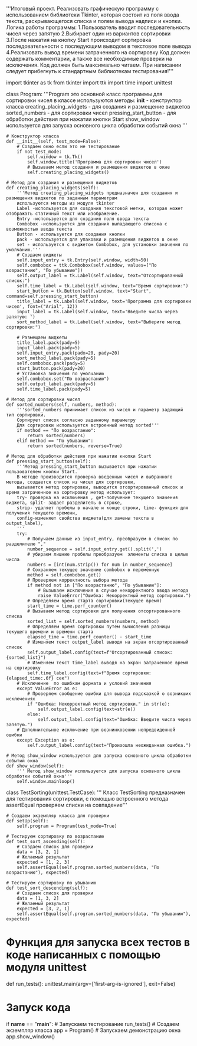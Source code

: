 '''Итоговый проект.
Реализовать графическую программу с использованием библиотеки Tkinter, которая состоит из поля ввода текста, раскрывающегося списка и полем вывода надписи и кнопки.
Логика работы программы:
1.Пользователь вводит последовательность чисел через запятую
2.Выбирает один из вариантов сортировки
3.После нажатия на кнопку Start происходит сортировка последовательности с последующим выводом в текстовое поле вывода
4.Реализовать вывод времени затраченного на сортировку
Код должен содержать комментарии, а также все необходимые проверки на исключения.
Код должен быть максимально читаем. При написании следует прибегнуть к стандартным библиотекам тестирования!'''



import tkinter as tk
from tkinter import ttk
import time
import unittest


class Program:
    '''Program это основной класс программы  для сортировки чисел в классе используются методы:
    __init__ - конструктор класса
    creating_placing_widgets - для создания и размещение виджетов
    sorted_numbers - для сортировки чисел
    pressing_start_button - для обработки действия при нажатии кнопки Start
    show_window используется для запуска основного цикла обработки событий окна
    '''

    # Конструктор класса
    def __init__(self, test_mode=False):
        # Создаем окно если это не тестирование
        if not test_mode:
            self.window = tk.Tk()
            self.window.title('Программа для сортировки чисел')
            # Вызываем метод создания и размещения виджетов в окне
            self.creating_placing_widgets()

    # Метод для создания и размещения виджетов
    def creating_placing_widgets(self):
        '''Метод creating_placing_widgets предназначен для создания и размещения виджетов по заданным параметрам
        используются методы из модуля tkinter
        Label -используется для создания текстовой метки, которая может отображать статичный текст или изображение.
        Entry -используется для создания поля ввода текста
        Combobox -используется для создания выпадающего списока с возможностью ввода текста
        Button - используется для создания кнопки
        pack - используется для упаковки и размещения виджетов в окне
        set - используется с виджетом Combobox, для установки значения по умолчанию.'''
        # Создаем виджеты
        self.input_entry = tk.Entry(self.window, width=50)
        self.combobox = ttk.Combobox(self.window, values=["По возрастанию", "По убыванию"])
        self.output_label = tk.Label(self.window, text="Отсортированный список:")
        self.time_label = tk.Label(self.window, text="Время сортировки:")
        start_button = tk.Button(self.window, text="Start", command=self.pressing_start_button)
        title_label = tk.Label(self.window, text='Программа для сортировки чисел', font=("Arial", 12))
        input_label = tk.Label(self.window, text='Введите числа через запятую: ')
        sort_method_label = tk.Label(self.window, text="Выберите метод сортировки:")

        # Размещаем виджеты
        title_label.pack(pady=5)
        input_label.pack(pady=5)
        self.input_entry.pack(padx=20, pady=20)
        sort_method_label.pack(pady=5)
        self.combobox.pack(pady=5)
        start_button.pack(pady=20)
        # Установка значения по умолчанию
        self.combobox.set("По возрастанию")
        self.output_label.pack(pady=5)
        self.time_label.pack(pady=5)

    # Метод для сортировки чисел
    def sorted_numbers(self, numbers, method):
        '''sorted_numbers принимает список из чисел и параметр задающий тип сортировки.
        Сортирует список согласно заданному параметру
        Для сортировки используется встроенный метод sorted'''
        if method == "По возрастанию":
            return sorted(numbers)
        elif method == "По убыванию":
            return sorted(numbers, reverse=True)

    # Метод для обработки действия при нажатии кнопки Start
    def pressing_start_button(self):
        '''Метод pressing_start_button вызывается при нажатии пользователем кнопки Start.
        В методе производится проверка введенных чисел и выбранного метода, создается список из чисел для сортировки,
        вызывается метод сортировки, выводится отсортированный список и время затраченное на сортировку метод использует:
        try- проверка на исключения , get-получение текущего значения виджета, split- задает разделитель в строке,
        strip- удаляет пробелы в начале и конце строки, time- функция для получения текущего времени,
        config-изменяет свойства виджета(для замены текста в output_label),
        '''
        try:
            # Получаем данные из input_entry, преобразуем в список по разделителю ","
            number_sequence = self.input_entry.get().split(',')
            # убираем лишние пробелы преобразуем  элементы списка в целые числа
            numbers = [int(num.strip()) for num in number_sequence]
            # Сохраняем текущее значение combobox в переменную
            method = self.combobox.get()
            # Проверяем корректность выбора метода
            if method not in ["По возрастанию", "По убыванию"]:
                # Вызываем исключения в случае некорректного ввода метода
                raise ValueError("Ошибка: Некорректный метод сортировки.")
            # Определяем время старта сортировки(текущее время)
            start_time = time.perf_counter()
            # Вызываем метод сортировки для получения отсортированного списка
            sorted_list = self.sorted_numbers(numbers, method)
            # Определяем время сортировки путем вычисления разницы текущего времени и времени старта
            elapsed_time = time.perf_counter() - start_time
            # Изменяем текст output_label выводя на экран отсортированный список
            self.output_label.config(text=f"Отсортированный список: {sorted_list}")
            # Изменяем текст time_label выводя на экран затраченное время на сортировку
            self.time_label.config(text=f"Время сортировки: {elapsed_time:.6f} сек")
        # Исключение  по ошибкам формата и условий значения
        except ValueError as e:
            # Проверяем сообщение ошибки для вывода подсказкой о возникших исключениях
            if "Ошибка: Некорректный метод сортировки." in str(e):
                self.output_label.config(text=str(e))
            else:
                self.output_label.config(text="Ошибка: Введите числа через запятую.")
        # Дополнительное исключение при вознинковении непредвиденной ошибки
        except Exception as e:
            self.output_label.config(text="Произошла неожиданная ошибка.")

    # Метод show_window используется для запуска основного цикла обработки событий окна
    def show_window(self):
        ''' Метод show_window используется для запуска основного цикла обработки событий окна'''
        self.window.mainloop()


class TestSorting(unittest.TestCase):
    ''' Класс TestSorting предназначен для тестирования сортировки, с помощью встроенного метода assertEqual
    проверяем списки на совпадение'''

    # Создаем экземпляр класса для проверки
    def setUp(self):
        self.program = Program(test_mode=True)

    # Тестируем сортировку по возрастанию
    def test_sort_ascending(self):
        # Создаем список для проверки
        data = [3, 2, 1]
        # Желаемый результат
        expected = [1, 2, 3]
        self.assertEqual(self.program.sorted_numbers(data, "По возрастанию"), expected)

    # Тестируем сортировку по убыванию
    def test_sort_descending(self):
        # Создаем список для проверки
        data = [1, 3, 2]
        # Желаемый результат
        expected = [3, 2, 1]
        self.assertEqual(self.program.sorted_numbers(data, "По убыванию"), expected)


# Функция для запуска всех тестов в коде написанных с помощью модуля unittest
def run_tests():
    unittest.main(argv=['first-arg-is-ignored'], exit=False)


# Запуск кода
if __name__ == "__main__":
    # Запускаем тестирование
    run_tests()
    # Создаем экземпляр класса
    app = Program()
    # Запускаем демонстрацию окна
    app.show_window()
